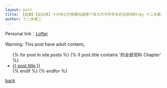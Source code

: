 ```yaml
---
layout: post
title: 【连载】【论坛体】十分钟之内我要知道那个背大尺子的学长的全部资料(by 十二木是二)
author: 十二木是二
---
```


Personal link：[Lofter](http://mushier.lofter.com/)

Warning: This post have adult content。

<ul>
  {% for post in site.posts %}
    {% if post.title contains '的全部资料 Chapter' %}
      <li>
        <a href="{{ post.url }}">{{ post.title }}</a>
      </li>
    {% endif %}
  {% endfor %}
</ul>

[back](https://allforyanchen.github.io/)
